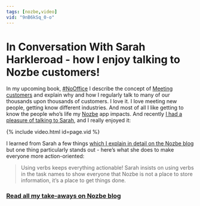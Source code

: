 ```yaml
---
tags: [nozbe,video]
vid: "9nB6kSq_0-o"
---
```


# In Conversation With Sarah Harkleroad - how I enjoy talking to Nozbe customers!

In my upcoming book, [#NoOffice](https://NoOffice.org/) I describe the concept of [Meeting customers](https://NoOffice.org/customers) and explain why and how I regularly talk to many of our thousands upon thousands of customers. I love it. I love meeting new people, getting know different industries. And most of all I like getting to know the people who’s life my [Nozbe][n] app impacts. And recently [I had a pleasure of talking to Sarah][l], and I really enjoyed it:

{% include video.html id=page.vid %}

<!--More-->

I learned from Sarah a few things [which I explain in detail on the Nozbe blog][l] but one thing particularly stands out - here’s what she does to make everyone more action-oriented:

> Using verbs keeps everything actionable! Sarah insists on using verbs in the task names to show everyone that Nozbe is not a place to store information, it’s a place to get things done.

### [Read all my take-aways on Nozbe blog][l]

[l]: https://nozbe.com/blog/nozbe-user-testimonial-design-company/
[n]: https://michael.gratis/nozbe
[np]: https://michael.gratis/nozbepersonal